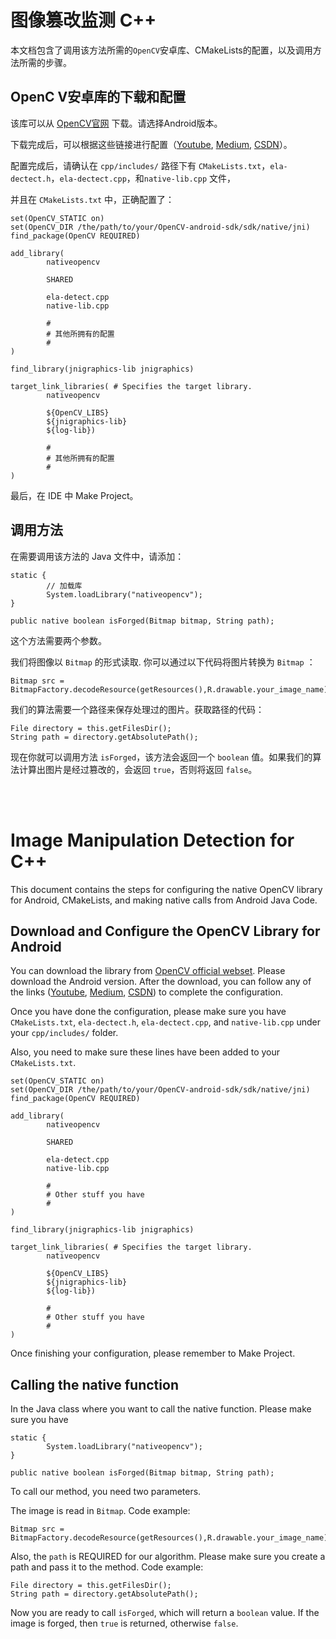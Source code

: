# 图像篡改监测 C++ 
本文档包含了调用该方法所需的`OpenCV`安卓库、CMakeLists的配置，以及调用方法所需的步骤。

## OpenC V安卓库的下载和配置
该库可以从 [OpenCV官网](https://opencv.org/releases/) 下载。请选择Android版本。

下载完成后，可以根据这些链接进行配置（[Youtube](https://www.youtube.com/watch?v=Sn3YhfY5jqg&t=2430s), 
[Medium](https://medium.com/android-news/a-beginners-guide-to-setting-up-opencv-android-library-on-android-studio-19794e220f3c),
[CSDN](https://blog.csdn.net/qq_37857689/article/details/126548915?ops_request_misc=%257B%2522request%255Fid%2522%253A%2522169258150516800184146654%2522%252C%2522scm%2522%253A%252220140713.130102334..%2522%257D&request_id=169258150516800184146654&biz_id=0&utm_medium=distribute.pc_search_result.none-task-blog-2~all~baidu_landing_v2~default-1-126548915-null-null.142^v93^chatsearchT3_1&utm_term=opencv%20android%20native&spm=1018.2226.3001.4187)）。

配置完成后，请确认在 `cpp/includes/` 路径下有 `CMakeLists.txt`，`ela-dectect.h`，`ela-dectect.cpp`，和`native-lib.cpp` 文件，

并且在 `CMakeLists.txt` 中，正确配置了：
```
set(OpenCV_STATIC on)
set(OpenCV_DIR /the/path/to/your/OpenCV-android-sdk/sdk/native/jni)
find_package(OpenCV REQUIRED)

add_library(
        nativeopencv

        SHARED

        ela-detect.cpp
        native-lib.cpp

        #
        # 其他所拥有的配置
        #
)

find_library(jnigraphics-lib jnigraphics)

target_link_libraries( # Specifies the target library.
        nativeopencv

        ${OpenCV_LIBS}
        ${jnigraphics-lib}
        ${log-lib})

        #
        # 其他所拥有的配置
        #
)
```
最后，在 IDE 中 Make Project。

## 调用方法
在需要调用该方法的 Java 文件中，请添加：
```
static {
        // 加载库
        System.loadLibrary("nativeopencv");
}

public native boolean isForged(Bitmap bitmap, String path);
```
这个方法需要两个参数。

我们将图像以 `Bitmap` 的形式读取. 你可以通过以下代码将图片转换为 `Bitmap` ：
```
Bitmap src = BitmapFactory.decodeResource(getResources(),R.drawable.your_image_name);
```
我们的算法需要一个路径来保存处理过的图片。获取路径的代码：
```
File directory = this.getFilesDir();
String path = directory.getAbsolutePath();
```
现在你就可以调用方法 `isForged`，该方法会返回一个 `boolean` 值。如果我们的算法计算出图片是经过篡改的，会返回 `true`，否则将返回 `false`。

<br></br>
# Image Manipulation Detection for C++
This document contains the steps for configuring the native OpenCV library for Android, CMakeLists, and making native calls from Android Java Code.

## Download and Configure the OpenCV Library for Android
You can download the library from [OpenCV official webset](https://opencv.org/releases/). Please download the Android version.
After the download, you can follow any of the links ([Youtube](https://www.youtube.com/watch?v=Sn3YhfY5jqg&t=2430s), 
[Medium](https://medium.com/android-news/a-beginners-guide-to-setting-up-opencv-android-library-on-android-studio-19794e220f3c),
[CSDN](https://blog.csdn.net/qq_37857689/article/details/126548915?ops_request_misc=%257B%2522request%255Fid%2522%253A%2522169258150516800184146654%2522%252C%2522scm%2522%253A%252220140713.130102334..%2522%257D&request_id=169258150516800184146654&biz_id=0&utm_medium=distribute.pc_search_result.none-task-blog-2~all~baidu_landing_v2~default-1-126548915-null-null.142^v93^chatsearchT3_1&utm_term=opencv%20android%20native&spm=1018.2226.3001.4187)) 
to complete the configuration.

Once you have done the configuration, please make sure you have `CMakeLists.txt`, `ela-dectect.h`, `ela-dectect.cpp`, and `native-lib.cpp` under your `cpp/includes/` folder.

Also, you need to make sure these lines have been added to your `CMakeLists.txt`.
```
set(OpenCV_STATIC on)
set(OpenCV_DIR /the/path/to/your/OpenCV-android-sdk/sdk/native/jni)
find_package(OpenCV REQUIRED)

add_library(
        nativeopencv

        SHARED

        ela-detect.cpp
        native-lib.cpp

        #
        # Other stuff you have
        #
)

find_library(jnigraphics-lib jnigraphics)

target_link_libraries( # Specifies the target library.
        nativeopencv

        ${OpenCV_LIBS}
        ${jnigraphics-lib}
        ${log-lib})

        #
        # Other stuff you have
        #
)
```

Once finishing your configuration, please remember to Make Project.

## Calling the native function
In the Java class where you want to call the native function. Please make sure you have
```
static {
        System.loadLibrary("nativeopencv");
}

public native boolean isForged(Bitmap bitmap, String path);
```
To call our method, you need two parameters. 

The image is read in `Bitmap`. Code example:
```
Bitmap src = BitmapFactory.decodeResource(getResources(),R.drawable.your_image_name);
```
Also, the `path` is REQUIRED for our algorithm. Please make sure you create a path and pass it to the method. Code example:
```
File directory = this.getFilesDir();
String path = directory.getAbsolutePath();
```
Now you are ready to call `isForged`, which will return a `boolean` value. If the image is forged, then `true` is returned, otherwise `false`.

